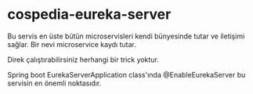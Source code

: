 # cospedia-eureka-server

Bu servis en üste bütün microservisleri kendi bünyesinde tutar ve iletişimi sağlar.
Bir nevi microservice kaydı tutar.

Direk çalıştırabilirsiniz herhangi bir trick yoktur.

Spring boot EurekaServerApplication class'ında @EnableEurekaServer bu servisin en önemli noktasıdır.
